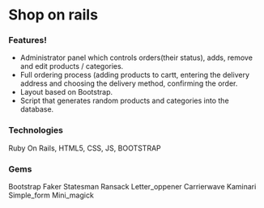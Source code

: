 # Shop on rails 


### Features!

- Administrator panel which controls orders(their status), adds, remove and edit products / categories.
- Full ordering process (adding products to cartt, entering the delivery address and choosing the delivery method, confirming the order.                                        
- Layout based on Bootstrap.
- Script that generates random products and categories into the database.

### Technologies

Ruby On Rails, HTML5, CSS, JS, BOOTSTRAP

### Gems 

Bootstrap
Faker 
Statesman
Ransack
Letter_oppener 
Carrierwave
Kaminari 
Simple_form 
Mini_magick

